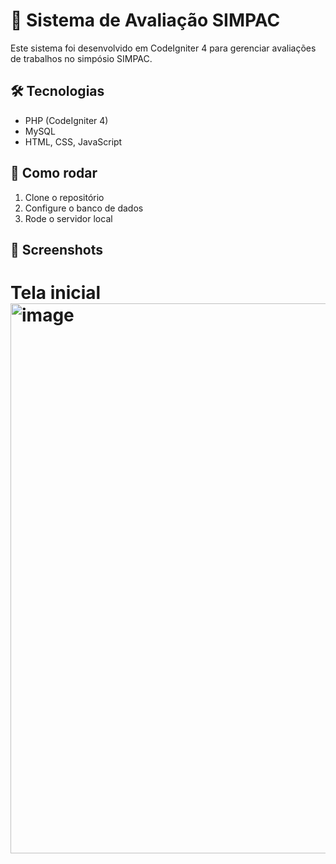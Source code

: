 # 🧩 Sistema de Avaliação SIMPAC

Este sistema foi desenvolvido em CodeIgniter 4 para gerenciar avaliações de trabalhos no simpósio SIMPAC.

## 🛠 Tecnologias
- PHP (CodeIgniter 4)
- MySQL
- HTML, CSS, JavaScript

## 🚀 Como rodar
1. Clone o repositório
2. Configure o banco de dados
3. Rode o servidor local

## 📸 Screenshots
# Tela inicial <img width="1905" height="880" alt="image" src="https://github.com/user-attachments/assets/bd77762a-3536-493f-99fb-756545b04fc3" />
